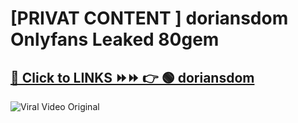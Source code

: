 
 # [PRIVAT CONTENT ] doriansdom Onlyfans Leaked 80gem

## <h2><a href="https://clipsfans.com/doriansdom&ref=git">🔗 Click to LINKS ⏩⏩ 👉 🟢 doriansdom </a></h2>

<a href="https://clipsfans.com/doriansdom&ref=git" rel="nofollow" data-target="animated-image.originalLink"><img src="https://i.ibb.co.com/xMMVF88/686577567.gif" alt="Viral Video Original" style="max-width: 100%; display: inline-block;" data-target="animated-image.originalImage"></a>

